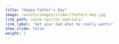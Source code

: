 ```yaml
---
title: "Happy Father's Day"
image: /assets/images/slider/fathers-day.jpg
link_path: /wine-spirits-specials/
link_label: 'Get your dad what he really wants!'
show_slide: false
weight: 2
---
```



